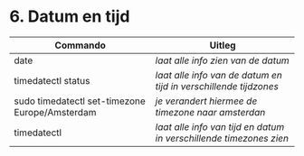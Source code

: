# 6. Datum en tijd

Commando | Uitleg
--- | ---
date | _laat alle info zien van de datum_
timedatectl status | _laat alle info van de datum en tijd in verschillende tijdzones_
sudo timedatectl set-timezone Europe/Amsterdam | _je verandert hiermee de timezone naar amsterdan_
timedatectl | _laat alle info van tijd en datum in verschillende timezones zien_